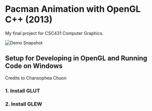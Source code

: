 # Pacman Animation with OpenGL C++  (2013)

My final project for CSC431 Computer Graphics.

![Demo Snapshot](https://thetruecaptian.github.io/thumbnails/pacman-anim3.png "Demo Snapshot")

## Setup for Developing in OpenGL and Running Code on Windows
Credits to Chansophea Chuon

### 1. Install GLUT


### 2. Install GLEW





